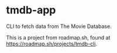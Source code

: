 # tmdb-app
CLI to fetch data from The Movie Database.

This is a project from roadmap.sh, found at https://roadmap.sh/projects/tmdb-cli.
